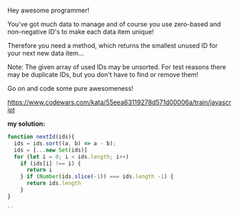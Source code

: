 Hey awesome programmer!

You've got much data to manage and of course you use zero-based and non-negative ID's to make each data item unique!

Therefore you need a method, which returns the smallest unused ID for your next new data item...

Note: The given array of used IDs may be unsorted. For test reasons there may be duplicate IDs, but you don't have to find or remove them!

Go on and code some pure awesomeness!


https://www.codewars.com/kata/55eea63119278d571d00006a/train/javascript

**my solution:**

```js 
function nextId(ids){
  ids = ids.sort((a, b) => a - b);
  ids = [...new Set(ids)]
  for (let i = 0; i < ids.length; i++)
    if (ids[i] !== i) {
      return i
    } if (Number(ids.slice(-1)) === ids.length -1) {
      return ids.length
    }
} 

``
